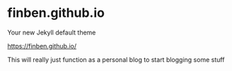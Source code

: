 # finben.github.io
Your new Jekyll default theme

https://finben.github.io/




This will really just function as a personal blog to start blogging some stuff
